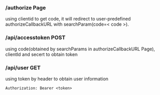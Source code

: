 ### /authorize Page
using clientid to get code, it will redirect to user-predefined authorizeCallbackURL with searchParam(code=< code >).


### /api/accesstoken POST
using code(obtained by searchParams in authorizeCallbackURL Page), clientId and secert to obtain token

### /api/user GET
using token by header to obtain user information
```
Authorization: Bearer <token>
```
